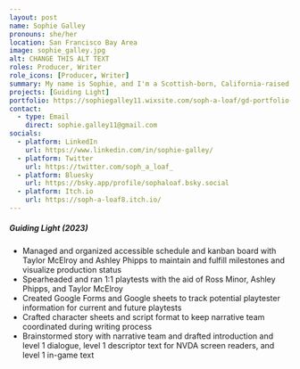 ```yaml
---
layout: post
name: Sophie Galley
pronouns: she/her
location: San Francisco Bay Area
image: sophie_galley.jpg
alt: CHANGE THIS ALT TEXT
roles: Producer, Writer
role_icons: [Producer, Writer]
summary: My name is Sophie, and I'm a Scottish-born, California-raised game producer based in the San Francisco Bay Area. With the games that I create, I hope to spark excitement and curiosity in players by exploring relationships between interesting characters, crafting engaging storytelling, sprinkling in life lessons about self-care, and adding a pinch of the unexpected within the familiarity. You will find me handling the production and narrative in most of my projects where I will likely be organizing information, continuously learning by asking questions, and supporting my fellow game developers in any way I can!
projects: [Guiding Light]
portfolio: https://sophiegalley11.wixsite.com/soph-a-loaf/gd-portfolio-page
contact:
  - type: Email
    direct: sophie.galley11@gmail.com
socials:
  - platform: LinkedIn
    url: https://www.linkedin.com/in/sophie-galley/
  - platform: Twitter
    url: https://twitter.com/soph_a_loaf_
  - platform: Bluesky
    url: https://bsky.app/profile/sophaloaf.bsky.social
  - platform: Itch.io
    url: https://soph-a-loaf8.itch.io/
---
```


##### _Guiding Light (2023)_
- Managed and organized accessible schedule and kanban board with Taylor McElroy and Ashley Phipps to maintain and fulfill milestones and visualize production status
- Spearheaded and ran 1:1 playtests with the aid of Ross Minor, Ashley Phipps, and Taylor McElroy
- Created Google Forms and Google sheets to track potential playtester information for current and future playtests
- Crafted character sheets and script format to keep narrative team coordinated during writing process
- Brainstormed story with narrative team and drafted introduction and level 1 dialogue, level 1 descriptor text for NVDA screen readers, and level 1 in-game text